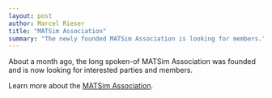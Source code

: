 ```yaml
---
layout: post
author: Marcel Rieser
title: "MATSim Association"
summary: "The newly founded MATSim Association is looking for members."
---
```


About a month ago, the long spoken-of MATSim Association was founded and
is now looking for interested parties and members.

Learn more about the [MATSim Association](/association).